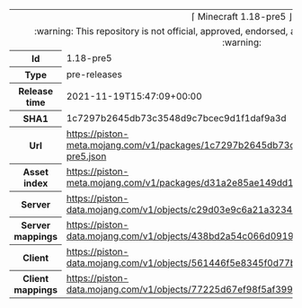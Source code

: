 <html><table>
<tr><td colspan="2" align="center"><img width="0" height="0"><br/>⌈ Minecraft 1.18-pre5 ⌋<br/><img width="0" height="0"></td></tr>
<tr><td colspan="2" align="center"><img width="0" height="0"><br/>
:warning: This repository is not official, approved, endorsed, associated or connected with Mojang :warning:
<br/><img width="0" height="0"></td></tr>
<tr><th>Id</th><td>1.18-pre5</td></tr>
<tr><th>Type</th><td>pre-releases</td></tr>
<tr><th>Release time</th><td>2021-11-19T15:47:09+00:00</td></tr>
<tr><th>SHA1</th><td>1c7297b2645db73c3548d9c7bcec9d1f1daf9a3d</td></tr>
<tr><th>Url</th><td><a href="https://piston-meta.mojang.com/v1/packages/1c7297b2645db73c3548d9c7bcec9d1f1daf9a3d/1.18-pre5.json">https://piston-meta.mojang.com/v1/packages/1c7297b2645db73c3548d9c7bcec9d1f1daf9a3d/1.18-pre5.json</a></td></tr>
<tr><th>Asset index</th><td><a href="https://piston-meta.mojang.com/v1/packages/d31a2e85ae149dd1b1a7070b22cb8887892fda6c/1.18.json">https://piston-meta.mojang.com/v1/packages/d31a2e85ae149dd1b1a7070b22cb8887892fda6c/1.18.json</a></td></tr>
<tr><th>Server</th><td><a href="https://piston-data.mojang.com/v1/objects/c29d03e9c6a21a3234a947e1025793c3cc40c13b/server.jar">https://piston-data.mojang.com/v1/objects/c29d03e9c6a21a3234a947e1025793c3cc40c13b/server.jar</a></td></tr>
<tr><th>Server mappings</th><td><a href="https://piston-data.mojang.com/v1/objects/438bd2a54c066d09195c85c20cfd76818d725dde/server.txt">https://piston-data.mojang.com/v1/objects/438bd2a54c066d09195c85c20cfd76818d725dde/server.txt</a></td></tr>
<tr><th>Client</th><td><a href="https://piston-data.mojang.com/v1/objects/561446f5e8345f0d77b56f7874ce8aa71cdb1c62/client.jar">https://piston-data.mojang.com/v1/objects/561446f5e8345f0d77b56f7874ce8aa71cdb1c62/client.jar</a></td></tr>
<tr><th>Client mappings</th><td><a href="https://piston-data.mojang.com/v1/objects/77225d67ef98f5af3990facda860d1e4fd7118b9/client.txt">https://piston-data.mojang.com/v1/objects/77225d67ef98f5af3990facda860d1e4fd7118b9/client.txt</a></td></tr>
</table></html>